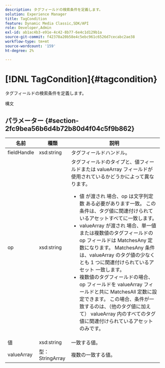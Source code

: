 ```yaml
---
description: タグフィールドの検索条件を定義します。
solution: Experience Manager
title: TagCondition
feature: Dynamic Media Classic,SDK/API
role: Developer,Admin
exl-id: ab1ac4b3-e91e-4c42-8b77-6e4c1d129b1a
source-git-commit: f42378a20b58e4c5ebc961c6526d7cecabc2ae38
workflow-type: tm+mt
source-wordcount: '159'
ht-degree: 2%

---
```


# [!DNL TagCondition]{#tagcondition}

タグフィールドの検索条件を定義します。

構文

## パラメーター {#section-2fc9bea56b6d4b72b80d4f04c5f9b862}

<table id="table_04100BB8ABD84EF68B0A7CE3AD946414"> 
 <thead> 
  <tr> 
   <th colname="col1" class="entry"> 名前 </th> 
   <th colname="col2" class="entry"> 種類 </th> 
   <th colname="col3" class="entry"> 説明 </th> 
  </tr> 
 </thead>
 <tbody> 
  <tr> 
   <td colname="col1"> <span class="codeph"> <span class="varname"> fieldHandle</span> </span> </td> 
   <td colname="col2"> <span class="codeph"> xsd:string</span> </td> 
   <td colname="col3"> タグフィールドハンドル。 </td> 
  </tr> 
  <tr> 
   <td colname="col1"> <span class="codeph"> <span class="varname"> op</span> </span> </td> 
   <td colname="col2"> <span class="codeph"> xsd:string</span> </td> 
   <td colname="col3">タグフィールドのタイプと、値フィールドまたは valueArray フィールドが使用されているかどうかによって異なります。 
    <ul id="ul_CC0926425B094B3BB7D70CB392DBDABD">
     <li id="li_09AB923A9A8D4A71917CF59C150E4EF5">値 </span> が渡され <span class="codeph"> 場合、op</span> は文字列定数 <span class="codeph"> ある必要があります一致。 この条件は、タグ値に関連付けられているアセットすべてに一致します。 </li>
     <li id="li_70F18494AB6C454EB611F51F16C19FAD">valueArray</span> が渡され <span class="codeph"> 場合、単一値または複数値のタグフィールドの op フィールドは MatchesAny</span><span class="codeph"> 定数になります。 <span class="codeph"> MatchesAny</span> 条件は、valueArray</span> のタグ値の少なくとも 1 つに関連付けられているアセット <span class="codeph"> 一致します。 </li>
     <li id="li_0B25542D7E964B26B15591C45D5C66D0">複数値のタグフィールドの場合、op フィールドを <span class="codeph"> valueArray</span> フィールドと共に MatchesAll</span><span class="codeph"> 定数に設定できます。 この場合、条件が一致するのは、（他のタグ値に加えて） <span class="codeph"> valueArray</span> 内のすべてのタグ値に関連付けられているアセットのみです。 </li>
    </ul></td> 
  </tr> 
  <tr> 
   <td colname="col1"> <span class="codeph"> <span class="varname"> 値 </span> </span> </td> 
   <td colname="col2"> <span class="codeph"> xsd:string</span> </td> 
   <td colname="col3"> 一致する値。 </td> 
  </tr> 
  <tr> 
   <td colname="col1"> <span class="codeph"> <span class="varname"> valueArray</span> </span> </td> 
   <td colname="col2"> <span class="codeph"> 型：StringArray</span> </td> 
   <td colname="col3"> 複数の一致する値。 </td> 
  </tr> 
 </tbody> 
</table>
